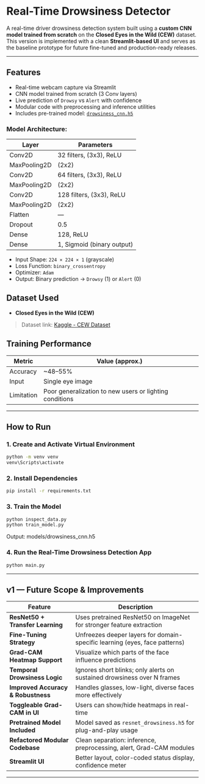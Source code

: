 # Real-Time Drowsiness Detector 

A real-time driver drowsiness detection system built using a **custom CNN model trained from scratch** on the **Closed Eyes in the Wild (CEW)** dataset. This version is implemented with a clean **Streamlit-based UI** and serves as the baseline prototype for future fine-tuned and production-ready releases.

---

## Features 

-  Real-time webcam capture via Streamlit
-  CNN model trained from scratch (3 Conv layers)
-  Live prediction of `Drowsy` vs `Alert` with confidence
-  Modular code with preprocessing and inference utilities
-  Includes pre-trained model: [`drowsiness_cnn.h5`](models/drowsiness_cnn.h5)

### Model Architecture:

| Layer        | Parameters                  |
|--------------|-----------------------------|
| Conv2D       | 32 filters, (3x3), ReLU      |
| MaxPooling2D | (2x2)                        |
| Conv2D       | 64 filters, (3x3), ReLU      |
| MaxPooling2D | (2x2)                        |
| Conv2D       | 128 filters, (3x3), ReLU     |
| MaxPooling2D | (2x2)                        |
| Flatten      | —                           |
| Dropout      | 0.5                         |
| Dense        | 128, ReLU                    |
| Dense        | 1, Sigmoid (binary output)   |

- Input Shape: `224 × 224 × 1` (grayscale)
- Loss Function: `binary_crossentropy`
- Optimizer: `Adam`
- Output: Binary prediction → `Drowsy` (1) or `Alert` (0)

## Dataset Used
- **Closed Eyes in the Wild (CEW)**
> Dataset link: [Kaggle - CEW Dataset](https://www.kaggle.com/datasets/harskish/closed-eyes-in-the-wild)

## Training Performance

| Metric    | Value (approx.)  |
|-----------|------------------|
| Accuracy  | ~48–55%          |
| Input     | Single eye image |
| Limitation| Poor generalization to new users or lighting conditions |

---

##  How to Run

### 1. Create and Activate Virtual Environment

```bash
python -m venv venv
venv\Scripts\activate
```
### 2. Install Dependencies
```bash
pip install -r requirements.txt
```
### 3. Train the Model
```bash
python inspect_data.py
python train_model.py
```
Output: models/drowsiness_cnn.h5

### 4. Run the Real-Time Drowsiness Detection App
```bash
python main.py
```
---

##  v1 — Future Scope & Improvements

| Feature                                | Description                                                                 |
|----------------------------------------|-----------------------------------------------------------------------------|
|  **ResNet50 + Transfer Learning**     | Uses pretrained ResNet50 on ImageNet for stronger feature extraction        |
|  **Fine-Tuning Strategy**             | Unfreezes deeper layers for domain-specific learning (eyes, face patterns)  |
|  **Grad-CAM Heatmap Support**         | Visualize which parts of the face influence predictions                     |
|  **Temporal Drowsiness Logic**        | Ignores short blinks; only alerts on sustained drowsiness over N frames     |
|  **Improved Accuracy & Robustness**   | Handles glasses, low-light, diverse faces more effectively                  |
|  **Toggleable Grad-CAM in UI**        | Users can show/hide heatmaps in real-time                                   |
|  **Pretrained Model Included**        | Model saved as `resnet_drowsiness.h5` for plug-and-play usage               |
|  **Refactored Modular Codebase**      | Clean separation: inference, preprocessing, alert, Grad-CAM modules         |
|  **Streamlit UI**                     | Better layout, color-coded status display, confidence meter                 |

---
